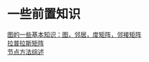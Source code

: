 # 一些前置知识

[图的一些基本知识：图，邻居，度矩阵，邻接矩阵](https://blog.csdn.net/luzaijiaoxia0618/article/details/104718146)  
[拉普拉斯矩阵](https://blog.csdn.net/qq280929090/article/details/103591577)  
[节点方法综述](https://blog.csdn.net/qq_41821608/article/details/128012041)
